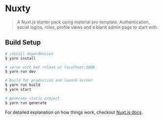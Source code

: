 # Nuxty

> A Nuxt.js starter pack using material pro template. Authentication, social logins, roles, profile views and a blank admin page to start with.

## Build Setup

``` bash
# install dependencies
$ yarn install

# serve with hot reload at localhost:3000
$ yarn run dev

# build for production and launch server
$ yarn run build
$ yarn start

# generate static project
$ yarn run generate
```

For detailed explanation on how things work, checkout [Nuxt.js docs](https://nuxtjs.org).
